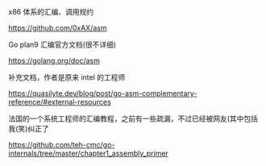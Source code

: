 x86 体系的汇编、调用规约

https://github.com/0xAX/asm

Go plan9 汇编官方文档(很不详细)

https://golang.org/doc/asm

补充文档，作者是原来 intel 的工程师

https://quasilyte.dev/blog/post/go-asm-complementary-reference/#external-resources

法国的一个系统工程师的汇编教程，之前有一些疏漏，不过已经被网友(其中包括我(笑)纠正了

https://github.com/teh-cmc/go-internals/tree/master/chapter1_assembly_primer

